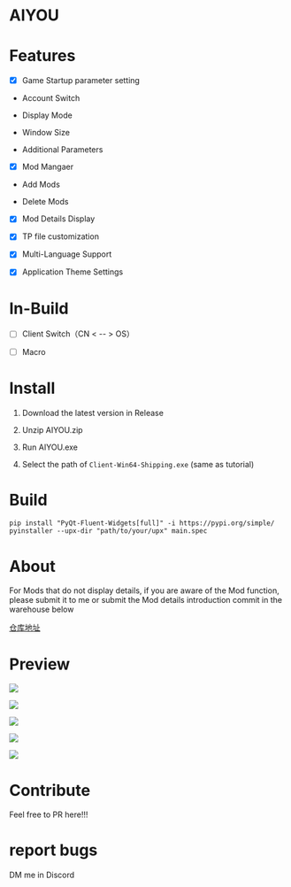 # AIYOU

# Features

- [x] Game Startup parameter setting

- Account Switch

- Display Mode

- Window Size

- Additional Parameters

- [x] Mod Mangaer

- Add Mods

- Delete Mods

- [x] Mod Details Display

- [x] TP file customization

- [x] Multi-Language Support

- [x] Application Theme Settings

# In-Build

- [ ] Client Switch（CN < -- > OS）

- [ ] Macro

# Install

1. Download the latest version in Release

2. Unzip AIYOU.zip

3. Run AIYOU.exe

4. Select the path of  `Client-Win64-Shipping.exe` (same as tutorial)

# Build

```
pip install "PyQt-Fluent-Widgets[full]" -i https://pypi.org/simple/
pyinstaller --upx-dir "path/to/your/upx" main.spec
```

# About

For Mods that do not display details, if you are aware of the Mod function, please submit it to me or submit the Mod details introduction commit in the warehouse below

[仓库地址](https://gitee.com/wxdxyyds/aiyou_-translate)

# Preview

![](https://cdn.jsdelivr.net/gh/Cey1anze/Blog_Images@main/pic/202406302149774.png)

![](https://cdn.jsdelivr.net/gh/Cey1anze/Blog_Images@main/pic/202406302154207.png)

![](https://cdn.jsdelivr.net/gh/Cey1anze/Blog_Images@main/pic/202406302155277.png)

![](https://cdn.jsdelivr.net/gh/Cey1anze/Blog_Images@main/pic/202406302155170.png)

![](https://cdn.jsdelivr.net/gh/Cey1anze/Blog_Images@main/pic/202406302156653.png)

# Contribute

Feel free to PR here!!!

# report bugs

DM me in Discord
